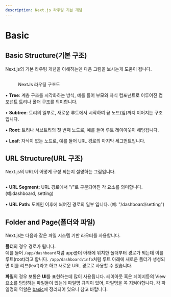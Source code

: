 ```yaml
---
description: Next.js 라우팅 기본 개념
---
```


# Basic

## Basic Structure(기본 구조)

Next.js의 기본 라우팅 개념을 이해하는덴 다음 그림을 보시는게 도움이 됩니다.

<figure><img src="https://nextjs.org/_next/image?url=https%3A%2F%2Fh8DxKfmAPhn8O0p3.public.blob.vercel-storage.com%2Fdocs%2Fdark%2Ftop-level-folders.png&w=3840&q=75" alt=""><figcaption><p>NextJs 라우팅 구조도</p></figcaption></figure>

• **Tree**: 계층 구조를 시각화하는 방식, 예를 들어 부모와 자식 컴포넌트로 이루어진 컴포넌트 트리나 폴더 구조를 의미합니다.

• **Subtree**: 트리의 일부로, 새로운 루트에서 시작하여 끝 노드(잎)까지 이어지는 구조입니다.

• **Root**: 트리나 서브트리의 첫 번째 노드로, 예를 들어 루트 레이아웃이 해당됩니다.

• **Leaf**: 자식이 없는 노드로, 예를 들어 URL 경로의 마지막 세그먼트입니다.

## URL Structure(URL 구조)

Next.js의 URL이 어떻게 구성 되는지 설명하는 그림입니다.

<figure><img src="https://nextjs.org/_next/image?url=%2Fdocs%2Fdark%2Fterminology-url-anatomy.png&#x26;w=1920&#x26;q=75" alt=""><figcaption></figcaption></figure>

• **URL Segment:** URL 경로에서 "/"로 구분되어진 각 요소를 의미합니다. (예:dashboard, setting)

• **URL Path:** 도메인 이후에 씌여진 경로의 일부 입니다. (예: "/dashboard/setting")

## Folder and Page(폴더와 파일)

Next.js는 다음과 같은 파일 시스템 기반 라우터를 사용합니다.

**폴더**의 경우 경로가 됩니다.<br>
예를 들어 `/app/dashboard`처럼 app폴더 아래에 위치한 폴더부터 경로가 되는데 이를 루트(root)라고 합니다.
`/app/dashboard/info`처럼 루트 아래에 새로운 폴더가 생성되면 이를 리프(leaf)라고 하고 새로운 URL 경로로 사용할 수 있습니다.

**파일**의 경우 보통은 **UI**를 표현하는데 많이 사용됩니다.
레이아웃 혹은 페이지등의 View요소를 담당하는 파일들이 있는데 파일명 규칙이 있어, 파일명을 꼭 지켜야합니다. 각 파일명의 역할은 [basic](../01.intro/basic-files.md)에 정리되어 있으니 참고 바랍니다.